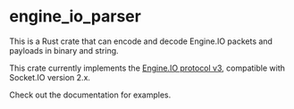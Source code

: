# engine_io_parser

This is a Rust crate that can encode and decode Engine.IO packets and payloads in binary and string.

This crate currently implements the [Engine.IO protocol v3](https://github.com/socketio/engine.io-protocol/tree/v3), compatible with Socket.IO version 2.x.

Check out the documentation for examples.